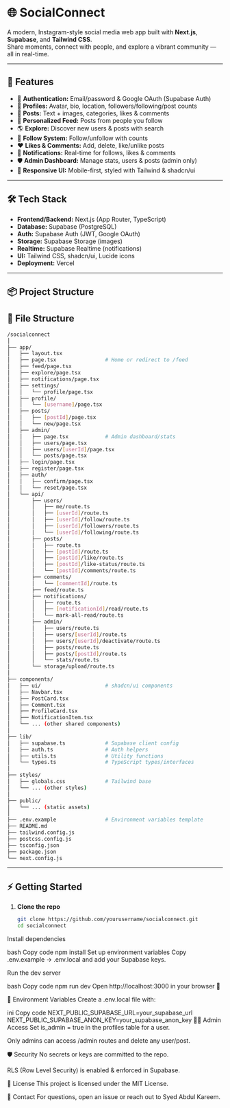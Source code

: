 # 🌐 SocialConnect

A modern, Instagram-style social media web app built with **Next.js**, **Supabase**, and **Tailwind CSS**.  
Share moments, connect with people, and explore a vibrant community — all in real-time.

---

## 🚀 Features

- 🔐 **Authentication:** Email/password & Google OAuth (Supabase Auth)  
- 👤 **Profiles:** Avatar, bio, location, followers/following/post counts  
- 📝 **Posts:** Text + images, categories, likes & comments  
- 📰 **Personalized Feed:** Posts from people you follow  
- 🌎 **Explore:** Discover new users & posts with search  
- 🔗 **Follow System:** Follow/unfollow with counts  
- ❤️ **Likes & Comments:** Add, delete, like/unlike posts  
- 🔔 **Notifications:** Real-time for follows, likes & comments  
- 🛡 **Admin Dashboard:** Manage stats, users & posts (admin only)  
- 📱 **Responsive UI:** Mobile-first, styled with Tailwind & shadcn/ui  

---

## 🛠️ Tech Stack

- **Frontend/Backend:** Next.js (App Router, TypeScript)  
- **Database:** Supabase (PostgreSQL)  
- **Auth:** Supabase Auth (JWT, Google OAuth)  
- **Storage:** Supabase Storage (images)  
- **Realtime:** Supabase Realtime (notifications)  
- **UI:** Tailwind CSS, shadcn/ui, Lucide icons  
- **Deployment:** Vercel  

---

## 📦 Project Structure

## 📂 File Structure

```bash
/socialconnect
│
├── app/
│   ├── layout.tsx
│   ├── page.tsx                # Home or redirect to /feed
│   ├── feed/page.tsx
│   ├── explore/page.tsx
│   ├── notifications/page.tsx
│   ├── settings/
│   │   └── profile/page.tsx
│   ├── profile/
│   │   └── [username]/page.tsx
│   ├── posts/
│   │   ├── [postId]/page.tsx
│   │   └── new/page.tsx
│   ├── admin/
│   │   ├── page.tsx            # Admin dashboard/stats
│   │   ├── users/page.tsx
│   │   ├── users/[userId]/page.tsx
│   │   └── posts/page.tsx
│   ├── login/page.tsx
│   ├── register/page.tsx
│   ├── auth/
│   │   ├── confirm/page.tsx
│   │   └── reset/page.tsx
│   └── api/
│       ├── users/
│       │   ├── me/route.ts
│       │   ├── [userId]/route.ts
│       │   ├── [userId]/follow/route.ts
│       │   ├── [userId]/followers/route.ts
│       │   └── [userId]/following/route.ts
│       ├── posts/
│       │   ├── route.ts
│       │   ├── [postId]/route.ts
│       │   ├── [postId]/like/route.ts
│       │   ├── [postId]/like-status/route.ts
│       │   └── [postId]/comments/route.ts
│       ├── comments/
│       │   └── [commentId]/route.ts
│       ├── feed/route.ts
│       ├── notifications/
│       │   ├── route.ts
│       │   ├── [notificationId]/read/route.ts
│       │   └── mark-all-read/route.ts
│       ├── admin/
│       │   ├── users/route.ts
│       │   ├── users/[userId]/route.ts
│       │   ├── users/[userId]/deactivate/route.ts
│       │   ├── posts/route.ts
│       │   ├── posts/[postId]/route.ts
│       │   └── stats/route.ts
│       └── storage/upload/route.ts
│
├── components/
│   ├── ui/                     # shadcn/ui components
│   ├── Navbar.tsx
│   ├── PostCard.tsx
│   ├── Comment.tsx
│   ├── ProfileCard.tsx
│   ├── NotificationItem.tsx
│   └── ... (other shared components)
│
├── lib/
│   ├── supabase.ts             # Supabase client config
│   ├── auth.ts                 # Auth helpers
│   ├── utils.ts                # Utility functions
│   └── types.ts                # TypeScript types/interfaces
│
├── styles/
│   ├── globals.css             # Tailwind base
│   └── ... (other styles)
│
├── public/
│   └── ... (static assets)
│
├── .env.example                # Environment variables template
├── README.md
├── tailwind.config.js
├── postcss.config.js
├── tsconfig.json
├── package.json
└── next.config.js
```

---

## ⚡ Getting Started

1. **Clone the repo**
   ```bash
   git clone https://github.com/yourusername/socialconnect.git
   cd socialconnect
Install dependencies

bash
Copy code
npm install
Set up environment variables
Copy .env.example → .env.local and add your Supabase keys.

Run the dev server

bash
Copy code
npm run dev
Open http://localhost:3000 in your browser 🚀

📝 Environment Variables
Create a .env.local file with:

ini
Copy code
NEXT_PUBLIC_SUPABASE_URL=your_supabase_url
NEXT_PUBLIC_SUPABASE_ANON_KEY=your_supabase_anon_key
🧑‍💻 Admin Access
Set is_admin = true in the profiles table for a user.

Only admins can access /admin routes and delete any user/post.


🛡️ Security
No secrets or keys are committed to the repo.

RLS (Row Level Security) is enabled & enforced in Supabase.

📄 License
This project is licensed under the MIT License.


💬 Contact
For questions, open an issue or reach out to Syed Abdul Kareem.
